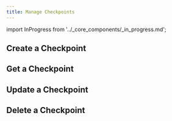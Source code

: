 ```yaml
---
title: Manage Checkpoints
---
```


import InProgress from '../_core_components/_in_progress.md';

<InProgress/>

## Create a Checkpoint

## Get a Checkpoint

## Update a Checkpoint

## Delete a Checkpoint